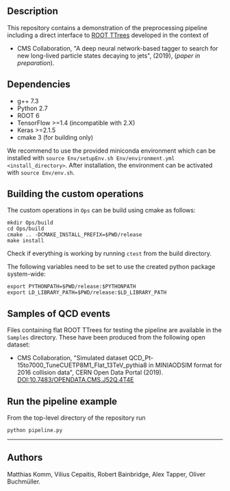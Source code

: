 ## Description

This repository contains a demonstration of the preprocessing pipeline 
including a direct interface to [ROOT TTrees](https://root.cern.ch/doc/master/classTTree.html) 
developed in the context of 

* CMS Collaboration, "A deep neural network-based tagger to search for 
new long-lived particle states decaying to jets", (2019), (*paper in preparation*).


## Dependencies

* g++ 7.3
* Python 2.7
* ROOT 6
* TensorFlow >=1.4 (incompatible with 2.X)
* Keras >=2.1.5
* cmake 3 (for building only)

We recommend to use the provided miniconda environment which can be installed
with ```source Env/setupEnv.sh Env/environment.yml <install_directory>```. After
installation, the environment can be activated with ```source Env/env.sh```.


## Building the custom operations

The custom operations in ```Ops``` can be build using cmake as follows:

```
mkdir Ops/build
cd Ops/build
cmake .. -DCMAKE_INSTALL_PREFIX=$PWD/release
make install
```

Check if everything is working by running ```ctest``` from the build directory.

The following variables need to be set to use the created python package 
system-wide:

```
export PYTHONPATH=$PWD/release:$PYTHONPATH
export LD_LIBRARY_PATH=$PWD/release:$LD_LIBRARY_PATH
```

## Samples of QCD events

Files containing flat ROOT TTrees for testing the pipeline are available
in the ```Samples``` directory. These have been produced from the following
open dataset:

* CMS Collaboration, "Simulated dataset 
QCD_Pt-15to7000_TuneCUETP8M1_Flat_13TeV_pythia8 in MINIAODSIM format 
for 2016 collision data", CERN Open Data Portal (2019). 
[DOI:10.7483/OPENDATA.CMS.J52Q.4T4E](http://opendata.cern.ch/record/12021)


## Run the pipeline example


From the top-level directory of the repository run

```
python pipeline.py 
```

---

## Authors

Matthias Komm, Vilius Cepaitis, Robert Bainbridge, Alex Tapper, 
Oliver Buchmüller.

